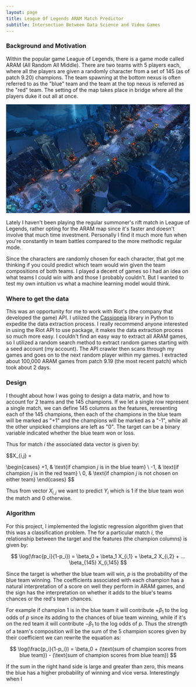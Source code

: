 ```yaml
---
layout: page
title: League Of Legends ARAM Match Predictor
subtitle: Intersection Between Data Science and Video Games 
---
```



### Background and Motivation

Within the popular game League of Legends, there is a game mode called ARAM (All Random All Middle). There are two teams with 5 players each, where all the players are given a randomly character from a set of 145 (as of patch 9.20) champions.  The team spawning at the bottom nexus is often referred to as the "blue" team and the team at the top nexus is referred as the "red" team.  The setting of the map takes place in bridge where all the players duke it out all at once. 

![GitHub Logo](/img/aram.jpg)


Lately I haven't been playing the regular summoner's rift match in League of Legends, rather opting for the ARAM map since it's faster and doesn't involve that much time investment.  Personally I find it much more fun when you're constantly in team battles compared to the more methodic regular mode. 

Since the characters are randomly chosen for each character, that got me thinking if you could predict which team would win given the team compositions of both teams.  I played a decent of games so I had an idea on what teams I could win with and those I probably couldn't. But I wanted to test my own intuition vs what a machine learning model would think. 

### Where to get the data

This was an opportunity for me to work with Riot's (the company that developed the game) API. I utilized the 
[Cassiopeia](https://github.com/meraki-analytics/cassiopeia) library in Python to expedite the data extraction process. I really recommend anyone interested in using the Riot API to use package, it makes the data extraction process so much more easy.  I couldn't find an easy way to extract all ARAM games, so I utilized a random search method to extract random games starting with a seed account (my account).  The API crawler then scans through my games and goes on to the next random player within my games.  I extracted about 100,000 ARAM games from patch 9.19 (the most recent patch) which took about 2 days.

### Design

I thought about how I was going to design a data matrix, and how to account for 2 teams and the 145 champions.  If we let a single row represent a single match, we can define 145 columns as the features, reresenting each of the 145 champions, then each of the champions in the blue team will be marked as "+1" and the champions will be marked as a "-1", while all the other unpicked champions are left as "0".  The target can be a binary variable indicated whether the blue team won or loss. 

Thus for match $i$ the associated data vector is given by: 

$$X_{i,j} =

\begin{cases}
+1,  & \text{if champion $j$ is in the blue team} \\
-1,  & \text{if champion $j$ is in the red team} \\ 
0,   & \text{if champion $j$ is not chosen on either team}
\end{cases}
$$

Thus from vector $X_{i,j}$ we want to predict $Y_i$ which is 1 if the blue team won the match and 0 otherwise. 

### Algorithm

For this project, I implemented the logistic regression algorithm given that this was a classification problem.  The for a particular match $i$, the relationship between the target and the features (the champion columns) is given by:

$$ \log(\frac{p_i}{1-p_i}) = \beta_0 + \beta_1 X_{i,1} + \beta_2 X_{i,2} + ... \beta_{145} X_{i,145} $$

Since the target is whether the blue team will win, $p$ is the probability of the blue team winning.  The coefficients associated with each champion has a natural interpretation of a score on well they perform in ARAM games, and the sign has the interpretation on whether it adds to the blue's teams chances or the red's team chances.

For example if champion 1 is in the blue team it will contribute $+\beta_1$ to the log odds of $p$ since its adding to the chances of blue team winning, while if it's on the red team it will contribute $-\beta_1$ to the log odds of $p$. Thus the strength of a team's composition will be the sum of the 5 champion scores given by their coefficient we can rewrite the equation as:

$$ \log(\frac{p_i}{1-p_i}) = \beta_0 + (\text{sum of champion scores from blue team}) - (\text{sum of champion scores from blue team})  $$

If the sum in the right hand side is large and greater than zero, this means the blue has a higher probability of winning and vice versa.  Interestingly when I


